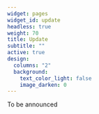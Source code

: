 ```yaml
---
widget: pages
widget_id: update
headless: true
weight: 70
title: Update
subtitle: ""
active: true
design:
  columns: "2"
  background:
    text_color_light: false
    image_darken: 0
---
```

To be announced